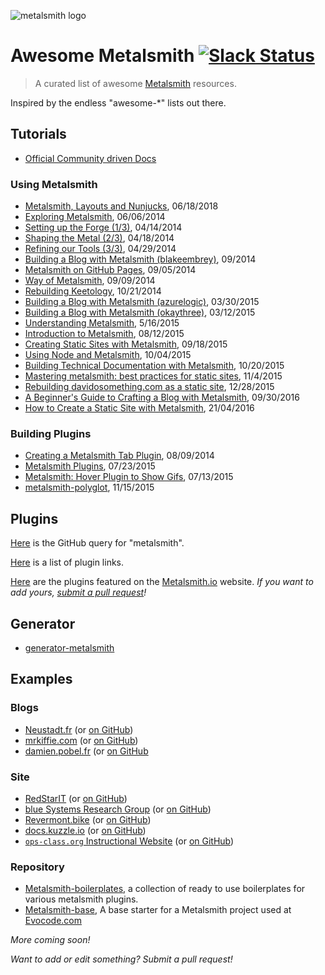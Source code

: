 
![metalsmith logo](http://i.imgur.com/g4fK8Zr.png)

# Awesome Metalsmith [![Slack Status](http://metalsmith-slack.herokuapp.com/badge.svg)](http://metalsmith-slack.herokuapp.com/)

> A curated list of awesome [Metalsmith](https://www.metalsmith.io) resources.

Inspired by the endless "awesome-*" lists out there.

## Tutorials

- [Official Community driven Docs](tutorials/README.md)

### Using Metalsmith
- [Metalsmith, Layouts and Nunjucks](http://www.glinka.co/blog/metalsmith-layouts-nunjucks/), 06/18/2018
- [Exploring Metalsmith](http://www.abm.io/implementing-a-metalsmith-plugin/), 06/06/2014
- [Setting up the Forge (1/3)](http://blog.robinthrift.com/2014/04/14/metalsmith-part-1-setting-up-the-forge/), 04/14/2014
- [Shaping the Metal (2/3)](http://blog.robinthrift.com/2014/04/18/metalsmith-part-2-shaping-the-metal/), 04/18/2014
- [Refining our Tools (3/3)](http://blog.robinthrift.com/2014/04/29/metalsmith-part-3-refining-our-tools/), 04/29/2014
- [Building a Blog with Metalsmith (blakeembrey)](http://www.blakeembrey.com/articles/2014/09/building-a-blog-with-metalsmith/), 09/2014
- [Metalsmith on GitHub Pages](http://devo.ps/blog/metalsmith-on-github-pages/), 09/05/2014
- [Way of Metalsmith](http://blog.lecomte.me/posts/2014/way-of-metalsmith/), 09/09/2014
- [Rebuilding Keetology](http://keetology.com/blog/rebuilding-keetology), 10/21/2014
- [Building a Blog with Metalsmith (azurelogic)](https://azurelogic.com/posts/building-a-blog-with-metalsmith/), 03/30/2015
- [Building a Blog with Metalsmith (okaythree)](http://www.okaythree.com/2015/03/building-a-blog-with-metalsmith/), 03/12/2015
- [Understanding Metalsmith](http://alecroy.me/2015/05/16/understanding-metalsmith.html), 5/16/2015
- [Introduction to Metalsmith](http://blog.andyjiang.com/introduction-to-metalsmith/), 08/12/2015
- [Creating Static Sites with Metalsmith](http://www.petermorlion.com/creating-static-sites-with-metalsmith/), 09/18/2015
- [Using Node and Metalsmith](http://www.petermorlion.com/using-node-and-metalsmith/), 10/04/2015
- [Building Technical Documentation with Metalsmith](https://segment.com/blog/building-technical-documentation-with-metalsmith/), 10/20/2015
- [Mastering metalsmith: best practices for static sites](http://evocode.com/blog/mastering-metalsmith-best-practices-for-static-sites/), 11/4/2015
- [Rebuilding davidosomething.com as a static site](http://davidosomething.com/blog/rebuilding-davidosomethingcom-as-a-static-site/), 12/28/2015
- [A Beginner's Guide to Crafting a Blog with Metalsmith](https://neustadt.fr/essays/crafting-a-simple-blog-with-metalsmith/), 09/30/2016
- [How to Create a Static Site with Metalsmith](http://www.sitepoint.com/create-static-site-metalsmith/), 21/04/2016


### Building Plugins

- [Creating a Metalsmith Tab Plugin](http://blog.krawaller.se/posts/creating-a-metalsmith-tag-plugin/), 08/09/2014
- [Metalsmith Plugins](http://www.andrewgoodricke.com/blog/metalsmith-plugins/), 07/23/2015
- [Metalsmith: Hover Plugin to Show Gifs](http://blog.andyjiang.com/metalsmith-hover-plugin-to-show-gifs/), 07/13/2015
- [metalsmith-polyglot](http://visualcosita.xyz/post/metalsmith-polyglot/), 11/15/2015

## Plugins

[Here](https://github.com/search?utf8=%E2%9C%93&q=metalsmith-&type=Repositories&ref=searchresults) is the GitHub query for "metalsmith".

[Here](PLUGINS.md) is a list of plugin links.

[Here](http://www.metalsmith.io#the-plugins) are the plugins featured on the [Metalsmith.io](https://www.metalsmith.io) website. *If you want to add yours, [submit a pull request](https://github.com/segmentio/metalsmith.io/pulls)!*

## Generator

- [generator-metalsmith](https://github.com/hariadi/generator-metalsmith)

## Examples

### Blogs
- [Neustadt.fr](https://neustadt.fr) (or [on GitHub](https://github.com/parimalsatyal/neustadt.fr-metalsmith))
- [mrkiffie.com](http://mrkiffie.com) (or [on GitHub](https://github.com/mrkiffie/mrkiffie.com))
- [damien.pobel.fr](http://damien.pobel.fr) (or [on GitHub](http://damien.pobel.fr/)

### Site
- [RedStarIT](http://www.redstarit.net/) (or [on GitHub](https://github.com/petermorlion/RedStarITSite))
- [blue Systems Research Group](http://blue.cse.buffalo.edu/) (or [on GitHub](https://github.com/blue-systems-group/code.metalsmith-blue))
- [Revermont.bike](http://vtt.revermont.bike/) (or [on GitHub](https://github.com/dpobel/revermont.bike))
- [docs.kuzzle.io](http://docs.kuzzle.io/) (or [on GitHub](https://github.com/kuzzle/documentation))
- [`ops-class.org` Instructional Website](http://www.ops-class.org/) (or [on GitHub](https://github.com/ops-class/www))

### Repository

- [Metalsmith-boilerplates](https://github.com/superwolff/metalsmith-boilerplates), a collection of ready to use boilerplates for various metalsmith plugins.
- [Metalsmith-base](https://github.com/evocode/metalsmith-base), A base starter for a Metalsmith project used at [Evocode.com](http://evocode.com/)

*More coming soon!*


*Want to add or edit something? Submit a pull request!*
